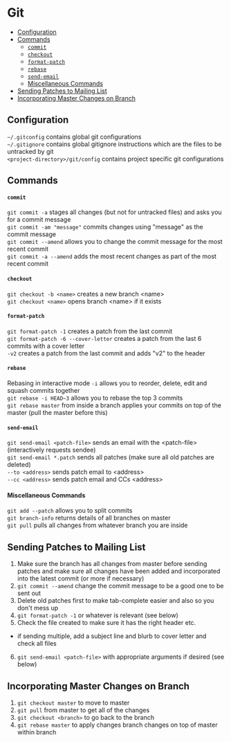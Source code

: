 # Git
* [Configuration](git.md#configuration)
* [Commands](git.md#commands)
  * [`commit`](git.md#commit)
  * [`checkout`](git.md#checkout)
  * [`format-patch`](git.md#format-patch)
  * [`rebase`](git.md#rebase)
  * [`send-email`](git.md#send-email)
  * [Miscellaneous Commands](git.md#miscellaneous-commands)
* [Sending Patches to Mailing List](git.md#sending-patches-to-mailing-list)
* [Incorporating Master Changes on Branch](git.md#incorporating-master-changes-on-branch)

## Configuration
`~/.gitconfig` contains global git configurations  
`~/.gitignore` contains global gitignore instructions which are the files to be untracked by git   
`<project-directory>/git/config` contains project specific git configurations  

## Commands

#### `commit`
`git commit -a` stages all changes (but not for untracked files) and asks you for a commit message  
`git commit -am "message"` commits changes using "message" as the commit message  
`git commit --amend` allows you to change the commit message for the most recent commit  
`git commit -a --amend` adds the most recent changes as part of the most recent commit  

#### `checkout`
`git checkout -b <name>` creates a new branch &lt;name&gt;  
`git checkout <name>` opens branch &lt;name&gt; if it exists  

#### `format-patch`
`git format-patch -1` creates a patch from the last commit  
`git format-patch -6 --cover-letter` creates a patch from the last 6 commits with a cover letter  
`-v2` creates a patch from the last commit and adds "v2" to the header  

#### `rebase`
Rebasing in interactive mode `-i` allows you to reorder, delete, edit and squash commits together  
`git rebase -i HEAD~3` allows you to rebase the top 3 commits  
`git rebase master` from inside a branch applies your commits on top of the master (pull the master before this)  

#### `send-email`
`git send-email <patch-file>` sends an email with the &lt;patch-file&gt; (interactively requests sendee)  
`git send-email *.patch` sends all patches (make sure all old patches are deleted)  
`--to <address>` sends patch email to &lt;address&gt;  
`--cc <address>` sends patch email and CCs &lt;address&gt;  

#### Miscellaneous Commands
`git add --patch` allows you to split commits  
`git branch-info` returns details of all branches on master  
`git pull` pulls all changes from whatever branch you are inside  

## Sending Patches to Mailing List
1. Make sure the branch has all changes from master before sending patches and make sure all changes have been added and incorporated into the latest commit (or more if necessary)  
2. `git commit --amend` change the commit message to be a good one to be sent out  
3. Delete old patches first to make tab-complete easier and also so you don't mess up  
4. `git format-patch -1` or whatever is relevant (see below)  
5. Check the file created to make sure it has the right header etc.  
  * if sending multiple, add a subject line and blurb to cover letter and check all files
6. `git send-email <patch-file>` with appropriate arguments if desired (see below)  

## Incorporating Master Changes on Branch
1. `git checkout master` to move to master  
2. `git pull` from master to get all of the changes  
3. `git checkout <branch>` to go back to the branch  
4. `git rebase master` to apply changes branch changes on top of master within branch  
